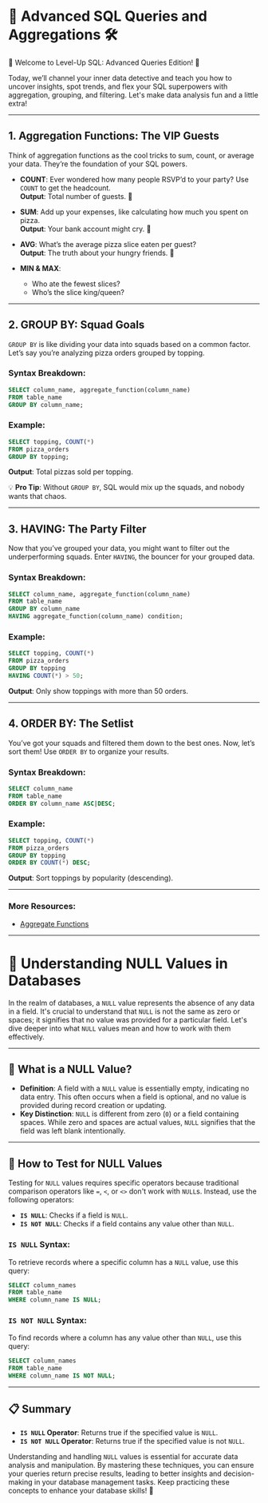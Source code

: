 # 🔄 Advanced SQL Queries and Aggregations 🛠️

🌟 Welcome to Level-Up SQL: Advanced Queries Edition! 🌟

Today, we’ll channel your inner data detective and teach you how to uncover insights, spot trends, and flex your SQL superpowers with aggregation, grouping, and filtering. Let's make data analysis fun and a little extra!

---

## 1. Aggregation Functions: The VIP Guests

Think of aggregation functions as the cool tricks to sum, count, or average your data. They’re the foundation of your SQL powers.

- **COUNT**: Ever wondered how many people RSVP’d to your party? Use `COUNT` to get the headcount.  
    **Output**: Total number of guests. 🎉

- **SUM**: Add up your expenses, like calculating how much you spent on pizza.  
    **Output**: Your bank account might cry. 💸

- **AVG**: What’s the average pizza slice eaten per guest?  
    **Output**: The truth about your hungry friends. 🍕

- **MIN & MAX**:  
    - Who ate the fewest slices?  
    - Who’s the slice king/queen?

---

## 2. GROUP BY: Squad Goals

`GROUP BY` is like dividing your data into squads based on a common factor. Let’s say you’re analyzing pizza orders grouped by topping.

### Syntax Breakdown:
```sql
SELECT column_name, aggregate_function(column_name)
FROM table_name
GROUP BY column_name;
```

### Example:
```sql
SELECT topping, COUNT(*)
FROM pizza_orders
GROUP BY topping;
```
**Output**: Total pizzas sold per topping.

💡 **Pro Tip**: Without `GROUP BY`, SQL would mix up the squads, and nobody wants that chaos.

---

## 3. HAVING: The Party Filter

Now that you’ve grouped your data, you might want to filter out the underperforming squads. Enter `HAVING`, the bouncer for your grouped data.

### Syntax Breakdown:
```sql
SELECT column_name, aggregate_function(column_name)
FROM table_name
GROUP BY column_name
HAVING aggregate_function(column_name) condition;
```

### Example:
```sql
SELECT topping, COUNT(*)
FROM pizza_orders
GROUP BY topping
HAVING COUNT(*) > 50;
```
**Output**: Only show toppings with more than 50 orders.

---

## 4. ORDER BY: The Setlist

You’ve got your squads and filtered them down to the best ones. Now, let’s sort them! Use `ORDER BY` to organize your results.

### Syntax Breakdown:
```sql
SELECT column_name
FROM table_name
ORDER BY column_name ASC|DESC;
```

### Example:
```sql
SELECT topping, COUNT(*)
FROM pizza_orders
GROUP BY topping
ORDER BY COUNT(*) DESC;
```
**Output**: Sort toppings by popularity (descending).

---

### More Resources:
- [Aggregate Functions](https://www.w3schools.com/sql/sql_aggregate_functions.asp)

---

# 🌟 Understanding NULL Values in Databases

In the realm of databases, a `NULL` value represents the absence of any data in a field. It's crucial to understand that `NULL` is not the same as zero or spaces; it signifies that no value was provided for a particular field. Let's dive deeper into what `NULL` values mean and how to work with them effectively.

---

## 🤔 What is a NULL Value?

- **Definition**: A field with a `NULL` value is essentially empty, indicating no data entry. This often occurs when a field is optional, and no value is provided during record creation or updating.
- **Key Distinction**: `NULL` is different from zero (`0`) or a field containing spaces. While zero and spaces are actual values, `NULL` signifies that the field was left blank intentionally.

---

## 🧪 How to Test for NULL Values

Testing for `NULL` values requires specific operators because traditional comparison operators like `=`, `<`, or `<>` don't work with `NULL`s. Instead, use the following operators:

- **`IS NULL`**: Checks if a field is `NULL`.
- **`IS NOT NULL`**: Checks if a field contains any value other than `NULL`.

### `IS NULL` Syntax:
To retrieve records where a specific column has a `NULL` value, use this query:
```sql
SELECT column_names
FROM table_name
WHERE column_name IS NULL;
```

### `IS NOT NULL` Syntax:
To find records where a column has any value other than `NULL`, use this query:
```sql
SELECT column_names
FROM table_name
WHERE column_name IS NOT NULL;
```

---

## 📋 Summary

- **`IS NULL` Operator**: Returns true if the specified value is `NULL`.
- **`IS NOT NULL` Operator**: Returns true if the specified value is not `NULL`.

Understanding and handling `NULL` values is essential for accurate data analysis and manipulation. By mastering these techniques, you can ensure your queries return precise results, leading to better insights and decision-making in your database management tasks. Keep practicing these concepts to enhance your database skills! 🌟
